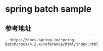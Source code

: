 # spring batch sample

## 参考地址
```
  https://docs.spring.io/spring-batch/docs/4.2.x/reference/html/index.html
```
